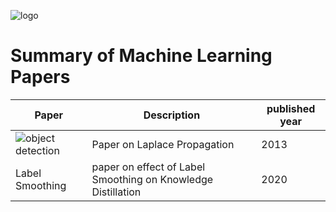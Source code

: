 

![logo](https://github.com/vasanthgx/ML-DL-Paper-Explanations/blob/main/images/logo.gif)


# Summary of Machine Learning Papers

|Paper|Description|published year|
|-----|-------|-----|
|![object detection](https://github.com/vasanthgx/review1)| Paper on Laplace Propagation|2013|
|Label Smoothing| paper on effect of Label Smoothing on Knowledge Distillation | 2020|



